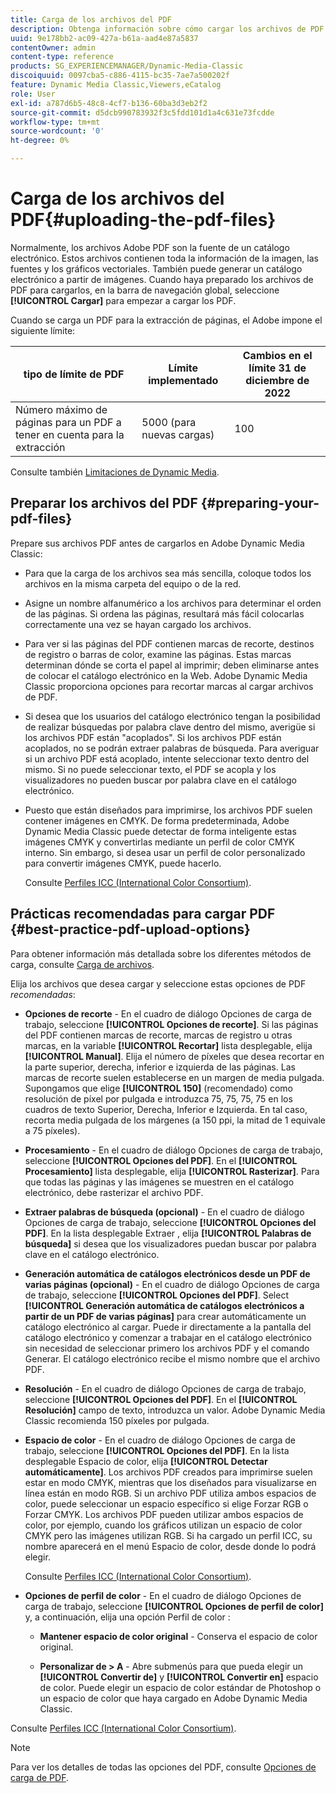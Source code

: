 ```yaml
---
title: Carga de los archivos del PDF
description: Obtenga información sobre cómo cargar los archivos de PDF asociados a un catálogo electrónico en Adobe Dynamic Media Classic.
uuid: 9e178bb2-ac09-427a-b61a-aad4e87a5837
contentOwner: admin
content-type: reference
products: SG_EXPERIENCEMANAGER/Dynamic-Media-Classic
discoiquuid: 0097cba5-c886-4115-bc35-7ae7a500202f
feature: Dynamic Media Classic,Viewers,eCatalog
role: User
exl-id: a787d6b5-48c8-4cf7-b136-60ba3d3eb2f2
source-git-commit: d5dcb990783932f3c5fdd101d1a4c631e73fcdde
workflow-type: tm+mt
source-wordcount: '0'
ht-degree: 0%

---
```


# Carga de los archivos del PDF{#uploading-the-pdf-files}

Normalmente, los archivos Adobe PDF son la fuente de un catálogo electrónico. Estos archivos contienen toda la información de la imagen, las fuentes y los gráficos vectoriales. También puede generar un catálogo electrónico a partir de imágenes. Cuando haya preparado los archivos de PDF para cargarlos, en la barra de navegación global, seleccione **[!UICONTROL Cargar]** para empezar a cargar los PDF.

Cuando se carga un PDF para la extracción de páginas, el Adobe impone el siguiente límite:

| tipo de límite de PDF | Límite implementado | Cambios en el límite 31 de diciembre de 2022 |
| --- | --- | --- |
| Número máximo de páginas para un PDF a tener en cuenta para la extracción | 5000 (para nuevas cargas) | 100 |

Consulte también [Limitaciones de Dynamic Media](/help/limitations.md).

<!-- 
>[!NOTE]
>
>When you upload a PDF for page extraction, Adobe imposes the following best practice guideline and enforced limit.d
>
>* Maximum page size of a PDF to be considered for extraction
>   * Best practice: 100
>   * Enforced limit: 1000 (for refresh uploads) -->

## Preparar los archivos del PDF {#preparing-your-pdf-files}

Prepare sus archivos PDF antes de cargarlos en Adobe Dynamic Media Classic:

* Para que la carga de los archivos sea más sencilla, coloque todos los archivos en la misma carpeta del equipo o de la red.
* Asigne un nombre alfanumérico a los archivos para determinar el orden de las páginas. Si ordena las páginas, resultará más fácil colocarlas correctamente una vez se hayan cargado los archivos.
* Para ver si las páginas del PDF contienen marcas de recorte, destinos de registro o barras de color, examine las páginas. Estas marcas determinan dónde se corta el papel al imprimir; deben eliminarse antes de colocar el catálogo electrónico en la Web. Adobe Dynamic Media Classic proporciona opciones para recortar marcas al cargar archivos de PDF.
* Si desea que los usuarios del catálogo electrónico tengan la posibilidad de realizar búsquedas por palabra clave dentro del mismo, averigüe si los archivos PDF están &quot;acoplados&quot;. Si los archivos PDF están acoplados, no se podrán extraer palabras de búsqueda. Para averiguar si un archivo PDF está acoplado, intente seleccionar texto dentro del mismo. Si no puede seleccionar texto, el PDF se acopla y los visualizadores no pueden buscar por palabra clave en el catálogo electrónico.
* Puesto que están diseñados para imprimirse, los archivos PDF suelen contener imágenes en CMYK. De forma predeterminada, Adobe Dynamic Media Classic puede detectar de forma inteligente estas imágenes CMYK y convertirlas mediante un perfil de color CMYK interno. Sin embargo, si desea usar un perfil de color personalizado para convertir imágenes CMYK, puede hacerlo.

   Consulte [Perfiles ICC (International Color Consortium)](icc-profiles.md#icc_profiles).

## Prácticas recomendadas para cargar PDF {#best-practice-pdf-upload-options}

Para obtener información más detallada sobre los diferentes métodos de carga, consulte [Carga de archivos](uploading-files.md#uploading_your_files).

Elija los archivos que desea cargar y seleccione estas opciones de PDF *recomendadas*:

* **Opciones de recorte** - En el cuadro de diálogo Opciones de carga de trabajo, seleccione **[!UICONTROL Opciones de recorte]**. Si las páginas del PDF contienen marcas de recorte, marcas de registro u otras marcas, en la variable **[!UICONTROL Recortar]** lista desplegable, elija **[!UICONTROL Manual]**. Elija el número de píxeles que desea recortar en la parte superior, derecha, inferior e izquierda de las páginas. Las marcas de recorte suelen establecerse en un margen de media pulgada. Supongamos que elige **[!UICONTROL 150]** (recomendado) como resolución de píxel por pulgada e introduzca 75, 75, 75, 75 en los cuadros de texto Superior, Derecha, Inferior e Izquierda. En tal caso, recorta media pulgada de los márgenes (a 150 ppi, la mitad de 1 equivale a 75 píxeles).

* **Procesamiento** - En el cuadro de diálogo Opciones de carga de trabajo, seleccione **[!UICONTROL Opciones del PDF]**. En el **[!UICONTROL Procesamiento]** lista desplegable, elija **[!UICONTROL Rasterizar]**. Para que todas las páginas y las imágenes se muestren en el catálogo electrónico, debe rasterizar el archivo PDF.

* **Extraer palabras de búsqueda (opcional)** - En el cuadro de diálogo Opciones de carga de trabajo, seleccione **[!UICONTROL Opciones del PDF]**. En la lista desplegable Extraer , elija **[!UICONTROL Palabras de búsqueda]** si desea que los visualizadores puedan buscar por palabra clave en el catálogo electrónico.

* **Generación automática de catálogos electrónicos desde un PDF de varias páginas (opcional)** - En el cuadro de diálogo Opciones de carga de trabajo, seleccione **[!UICONTROL Opciones del PDF]**. Select **[!UICONTROL Generación automática de catálogos electrónicos a partir de un PDF de varias páginas]** para crear automáticamente un catálogo electrónico al cargar. Puede ir directamente a la pantalla del catálogo electrónico y comenzar a trabajar en el catálogo electrónico sin necesidad de seleccionar primero los archivos PDF y el comando Generar. El catálogo electrónico recibe el mismo nombre que el archivo PDF.

* **Resolución** - En el cuadro de diálogo Opciones de carga de trabajo, seleccione **[!UICONTROL Opciones del PDF]**. En el **[!UICONTROL Resolución]** campo de texto, introduzca un valor. Adobe Dynamic Media Classic recomienda 150 píxeles por pulgada.

* **Espacio de color** - En el cuadro de diálogo Opciones de carga de trabajo, seleccione **[!UICONTROL Opciones del PDF]**. En la lista desplegable Espacio de color, elija **[!UICONTROL Detectar automáticamente]**. Los archivos PDF creados para imprimirse suelen estar en modo CMYK, mientras que los diseñados para visualizarse en línea están en modo RGB. Si un archivo PDF utiliza ambos espacios de color, puede seleccionar un espacio específico si elige Forzar RGB o Forzar CMYK. Los archivos PDF pueden utilizar ambos espacios de color, por ejemplo, cuando los gráficos utilizan un espacio de color CMYK pero las imágenes utilizan RGB. Si ha cargado un perfil ICC, su nombre aparecerá en el menú Espacio de color, desde donde lo podrá elegir.

   Consulte [Perfiles ICC (International Color Consortium)](/help/icc-profiles.md).

* **Opciones de perfil de color** - En el cuadro de diálogo Opciones de carga de trabajo, seleccione **[!UICONTROL Opciones de perfil de color]** y, a continuación, elija una opción Perfil de color :

   * **Mantener espacio de color original** - Conserva el espacio de color original.

   * **Personalizar de > A** - Abre submenús para que pueda elegir un **[!UICONTROL Convertir de]** y **[!UICONTROL Convertir en]** espacio de color. Puede elegir un espacio de color estándar de Photoshop o un espacio de color que haya cargado en Adobe Dynamic Media Classic.

<!-- * **Convert To SRGB** - Converts to SRGB (Standard Red Green Blue). SRGB is the recommended color space for displaying images on web pages. -->

Consulte [Perfiles ICC (International Color Consortium)](icc-profiles.md#icc_profiles).

>[!NOTE]
>
>Para ver los detalles de todas las opciones del PDF, consulte [Opciones de carga de PDF](pdfs.md#pdf_upload_options).
